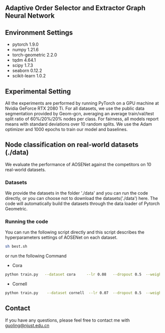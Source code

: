 ## Adaptive Order Selector and Extractor Graph Neural Network



## Environment Settings    
- pytorch 1.9.0
- numpy 1.21.6
- torch-geometric 2.2.0 
- tqdm 4.64.1
- scipy 1.7.3
- seaborn 0.12.2
- scikit-learn 1.0.2

## Experimental Setting
All the experiments are performed by running PyTorch on a GPU machine at Nvidia GeForce RTX 2080 Ti. For all datasets, we use the public data segmentation provided by Geom-gcn, averaging an average train/val/test split ratio of 60%/20%/20% nodes per class. For fairness, all models report means with standard deviations over 10 random splits. We use the Adam optimizer and 1000 epochs to train our model and baselines.

## Node classification on real-world datasets (./data)
We evaluate the performance of AOSENet against the competitors on 10 real-world datasets.

### Datasets
We provide the datasets in the folder './data' and you can run the code directly, or you can choose not to download the datasets('./data') here. The code will automatically build the datasets through the data loader of Pytorch Geometric.

### Running the code

You can run the following script directly and this script describes the hyperparameters settings of AOSENet on each dataset.
```sh
sh best.sh
```
or run the following Command 
+ Cora
```sh
python train.py   --dataset cora     --lr 0.08   --dropout 0.5  --weight_decay 5e-4 --l 3   --device 2  
```
+ Cornell
```sh
python train.py    --dataset cornell  --lr 0.07  --dropout 0.5  --weight_decay 5e-4  --l 5  --device 3  
```



## Contact
If you have any questions, please feel free to contact me with guoling@njust.edu.cn



